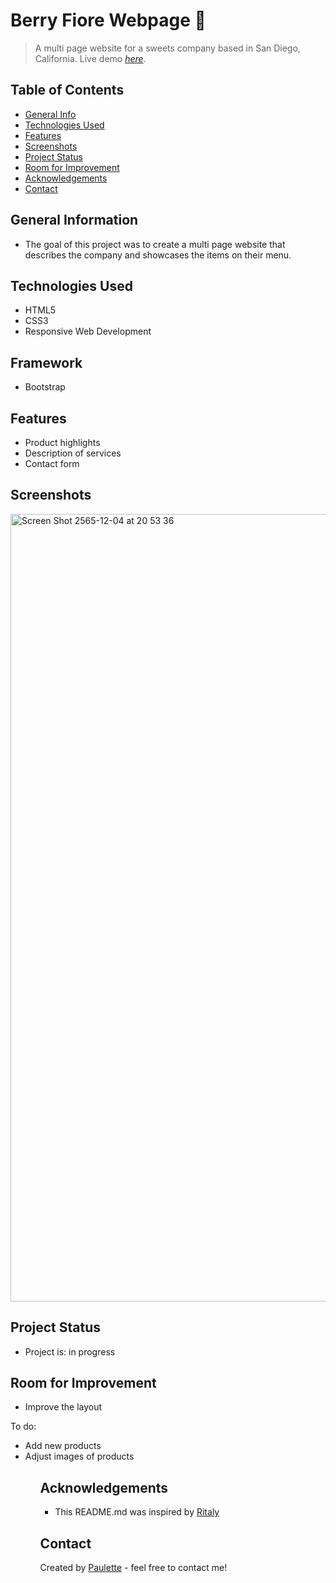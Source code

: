 # Berry Fiore Webpage 🌹
> A multi page website for a sweets company based in San Diego, California.
> Live demo [_here_](https://berry-fiore.netlify.app).

## Table of Contents
* [General Info](#general-information)
* [Technologies Used](#technologies-used)
* [Features](#features)
* [Screenshots](#screenshots)
* [Project Status](#project-status)
* [Room for Improvement](#room-for-improvement)
* [Acknowledgements](#acknowledgements)
* [Contact](#contact)


## General Information
<ul><li>The goal of this project was to create a multi page website that describes the company and showcases the items on their menu.</li></ul>


## Technologies Used
<ul>
 <li>HTML5</li>
<li>CSS3 </li>
<li>Responsive Web Development
</li> </ul>

## Framework 
<ul>
  <li>Bootstrap</li></ul>
  


## Features

<ul>
  <li>Product highlights</li>
  <li> Description of services</li>
  <li>Contact form</li> </ul>


## Screenshots
<img width="1260" alt="Screen Shot 2565-12-04 at 20 53 36" src="https://user-images.githubusercontent.com/96970580/205488916-22c39f50-7dd6-4502-b25d-455b6280f331.png">






## Project Status
<ul>
<li>Project is: in progress</li></ul>


## Room for Improvement
<ul>
        
<li>Improve the layout</li></ul>


To do:
<ul>
   <li>Add new products</li>
        <li>Adjust images of products</li><ul>

## Acknowledgements
 <ul><li>This README.md was inspired by <a href ="https://github.com/ritaly"> Ritaly</a></li></ul>

## Contact
Created by [Paulette](https://paulette-zaldivar-flores.netlify.app/) - feel free to contact me!



















